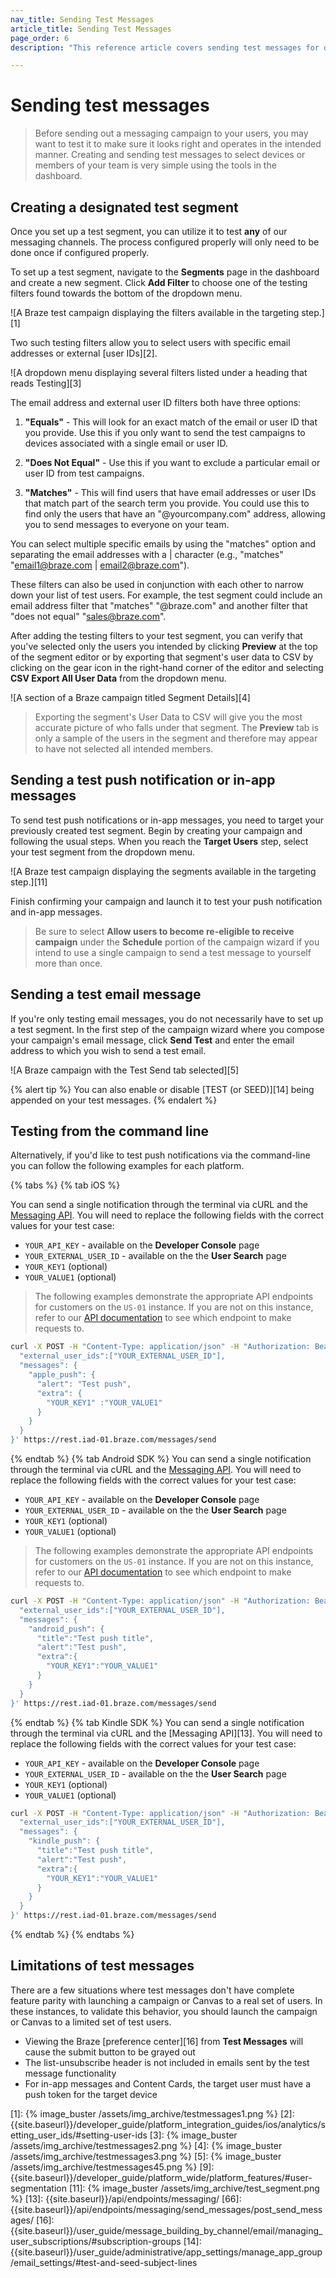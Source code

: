 ```yaml
---
nav_title: Sending Test Messages
article_title: Sending Test Messages
page_order: 6
description: "This reference article covers sending test messages for different channels."

---
```


# Sending test messages

> Before sending out a messaging campaign to your users, you may want to test it to make sure it looks right and operates in the intended manner. Creating and sending test messages to select devices or members of your team is very simple using the tools in the dashboard.

## Creating a designated test segment <a class="margin-fix" name="test-segment"></a>

Once you set up a test segment, you can utilize it to test **any** of our messaging channels. The process configured properly will only need to be done once if configured properly.

To set up a test segment, navigate to the **Segments** page in the dashboard and create a new segment. Click **Add Filter** to choose one of the testing filters found towards the bottom of the dropdown menu.

![A Braze test campaign displaying the filters available in the targeting step.][1]

Two such testing filters allow you to select users with specific email addresses or external [user IDs][2].

![A dropdown menu displaying several filters listed under a heading that reads Testing][3]

The email address and external user ID filters both have three options:

  1) **"Equals"** - This will look for an exact match of the email or user ID that you provide. Use this if you only want to send the test campaigns to devices associated with a single email or user ID.

  2) **"Does Not Equal"** - Use this if you want to exclude a particular email or user ID from test campaigns.

  3) **"Matches"** - This will find users that have email addresses or user IDs that match part of the search term you provide. You could use this to find only the users that have an "@yourcompany.com" address, allowing you to send messages to everyone on your team.

You can select multiple specific emails by using the "matches" option and separating the email addresses with a &#124; character (e.g., "matches" "email1@braze.com &#124; email2@braze.com").

These filters can also be used in conjunction with each other to narrow down your list of test users. For example, the test segment could include an email address filter that "matches" "@braze.com" and another filter that "does not equal" "sales@braze.com". 

After adding the testing filters to your test segment, you can verify that you've selected only the users you intended by clicking **Preview** at the top of the segment editor or by exporting that segment's user data to CSV by clicking on the gear icon in the right-hand corner of the editor and selecting **CSV Export All User Data** from the dropdown menu.

![A section of a Braze campaign titled Segment Details][4]

>  Exporting the segment's User Data to CSV will give you the most accurate picture of who falls under that segment. The **Preview** tab is only a sample of the users in the segment and therefore may appear to have not selected all intended members.

## Sending a test push notification or in-app messages <a class="margin-fix" name="push-inapp-test"></a>

To send test push notifications or in-app messages, you need to target your previously created test segment. Begin by creating your campaign and following the usual steps. When you reach the **Target Users** step, select your test segment from the dropdown menu.

![A Braze test campaign displaying the segments available in the targeting step.][11]

Finish confirming your campaign and launch it to test your push notification and in-app messages.

>  Be sure to select **Allow users to become re-eligible to receive campaign** under the **Schedule** portion of the campaign wizard if you intend to use a single campaign to send a test message to yourself more than once.

## Sending a test email message

If you're only testing email messages, you do not necessarily have to set up a test segment. In the first step of the campaign wizard where you compose your campaign's email message, click **Send Test** and enter the email address to which you wish to send a test email. 

![A Braze campaign with the Test Send tab selected][5]

{% alert tip %} 
You can also enable or disable [TEST (or SEED)][14] being appended on your test messages.
{% endalert %}


## Testing from the command line

Alternatively, if you'd like to test push notifications via the command-line you can follow the following examples for each platform.

{% tabs %}
{% tab iOS %}

You can send a single notification through the terminal via cURL and the [Messaging API]({{site.baseurl}}/api/endpoints/messaging/). You will need to replace the following fields with the correct values for your test case:

- `YOUR_API_KEY` - available on the **Developer Console** page
- `YOUR_EXTERNAL_USER_ID` - available on the the **User Search** page
- `YOUR_KEY1` (optional)
- `YOUR_VALUE1` (optional)


>  The following examples demonstrate the appropriate API endpoints for customers on the `US-01` instance. If you are not on this instance, refer to our [API documentation]({{site.baseurl}}/api/endpoints/messaging/send_messages/post_send_messages/) to see which endpoint to make requests to.

```bash
curl -X POST -H "Content-Type: application/json" -H "Authorization: Bearer {YOUR_API_KEY}" -d '{
  "external_user_ids":["YOUR_EXTERNAL_USER_ID"],
  "messages": {
    "apple_push": {
      "alert": "Test push",
      "extra": { 
        "YOUR_KEY1" :"YOUR_VALUE1"
      }
    }
  }
}' https://rest.iad-01.braze.com/messages/send
```
{% endtab %}
{% tab Android SDK %}
You can send a single notification through the terminal via cURL and the [Messaging API]({{site.baseurl}}/api/endpoints/messaging/). You will need to replace the following fields with the correct values for your test case:

- `YOUR_API_KEY` - available on the **Developer Console** page
- `YOUR_EXTERNAL_USER_ID` - available on the the **User Search** page
- `YOUR_KEY1` (optional)
- `YOUR_VALUE1` (optional)

>  The following examples demonstrate the appropriate API endpoints for customers on the `US-01` instance. If you are not on this instance, refer to our [API documentation]({{site.baseurl}}/api/endpoints/messaging/send_messages/post_send_messages/) to see which endpoint to make requests to.

```bash
curl -X POST -H "Content-Type: application/json" -H "Authorization: Bearer {YOUR_API_KEY}" -d '{
  "external_user_ids":["YOUR_EXTERNAL_USER_ID"],
  "messages": {
    "android_push": {
      "title":"Test push title",
      "alert":"Test push",
      "extra":{
        "YOUR_KEY1":"YOUR_VALUE1"
      }
    }
  }
}' https://rest.iad-01.braze.com/messages/send
```
{% endtab %}
{% tab Kindle SDK %}
You can send a single notification through the terminal via cURL and the [Messaging API][13]. You will need to replace the following fields with the correct values for your test case:

- `YOUR_API_KEY` - available on the **Developer Console** page
- `YOUR_EXTERNAL_USER_ID` - available on the the **User Search** page
- `YOUR_KEY1` (optional)
- `YOUR_VALUE1` (optional)

```bash
curl -X POST -H "Content-Type: application/json" -H "Authorization: Bearer {YOUR_API_KEY}" -d '{
  "external_user_ids":["YOUR_EXTERNAL_USER_ID"],
  "messages": {
    "kindle_push": {
      "title":"Test push title",
      "alert":"Test push",
      "extra":{
        "YOUR_KEY1":"YOUR_VALUE1"
      }
    }
  }
}' https://rest.iad-01.braze.com/messages/send
```
{% endtab %}
{% endtabs %}

## Limitations of test messages

There are a few situations where test messages don't have complete feature parity with launching a campaign or Canvas to a real set of users. In these instances, to validate this behavior, you should launch the campaign or Canvas to a limited set of test users.

- Viewing the Braze [preference center][16] from **Test Messages** will cause the submit button to be grayed out
- The list-unsubscribe header is not included in emails sent by the test message functionality
- For in-app messages and Content Cards, the target user must have a push token for the target device

[1]: {% image_buster /assets/img_archive/testmessages1.png %}
[2]: {{site.baseurl}}/developer_guide/platform_integration_guides/ios/analytics/setting_user_ids/#setting-user-ids
[3]: {% image_buster /assets/img_archive/testmessages2.png %}
[4]: {% image_buster /assets/img_archive/testmessages3.png %}
[5]: {% image_buster /assets/img_archive/testmessages45.png %}
[9]: {{site.baseurl}}/developer_guide/platform_wide/platform_features/#user-segmentation
[11]: {% image_buster /assets/img_archive/test_segment.png %}
[13]: {{site.baseurl}}/api/endpoints/messaging/
[66]: {{site.baseurl}}/api/endpoints/messaging/send_messages/post_send_messages/
[16]: {{site.baseurl}}/user_guide/message_building_by_channel/email/managing_user_subscriptions/#subscription-groups
[14]: {{site.baseurl}}/user_guide/administrative/app_settings/manage_app_group/email_settings/#test-and-seed-subject-lines
